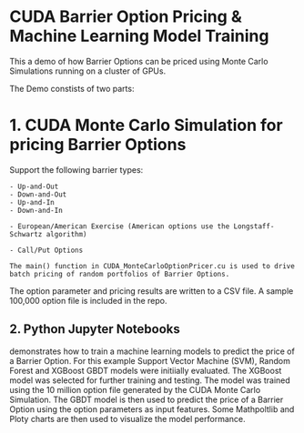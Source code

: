 # CUDA Barrier Option Pricing & Machine Learning Model Training

This a demo of how Barrier Options can be priced using Monte Carlo Simulations running on a cluster of GPUs.

The Demo constists of two parts:

# 1. CUDA Monte Carlo Simulation for pricing Barrier Options 	 
   
   Support the following barrier types:

	- Up-and-Out
	- Down-and-Out
	- Up-and-In
	- Down-and-In

	- European/American Exercise (American options use the Longstaff-Schwartz algorithm)

	- Call/Put Options

	The main() function in CUDA_MonteCarloOptionPricer.cu is used to drive batch pricing of random portfolios of Barrier Options. 


   The option parameter and pricing results are written to a CSV file. A sample 100,000 option file is included in the repo.

## 2. Python Jupyter Notebooks 



demonstrates how to train a machine learning models to predict the price of a Barrier Option. For this example Support Vector Machine (SVM), Random Forest and XGBoost GBDT models were initiially evaluated. The XGBoost model was selected for further training and testing. The model was trained using the 10 million option file generated by the CUDA Monte Carlo Simulation. The GBDT model is then used to predict the price of a Barrier Option using the option parameters as input features.  Some Mathpoltlib and Ploty charts are then used to visualize the model performance.
 
